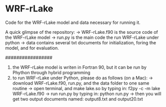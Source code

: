 # WRF-rLake
Code for the WRF-rLake model and data necessary for running it.

A quick glimpse of the repository:
-> WRF-rLake.f90 is the source code of the WRF-rLake model
-> run.py is the main code the run WRF-rLake under python
-> data contains several txt documents for initialization, foring the model, and for evaluation.

#################
1. the WRF-rLake model is writen in Fortran 90, but it can be run by Phython through hybrid programming
2. to run WRF-rLake under Python, please do as follows (on a Mac):
-> download WRF-rLake.f90, run.py, and the data folder to one same routine
-> open terminal, and make lake.so by typing in: f2py -c -m lake WRF-rLake.f90
-> run run.py by typing in: python run.py
-> then you will get two output documents named: output8.txt and output20.txt
